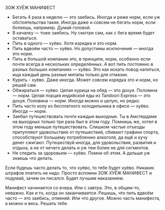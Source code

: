 ЗОЖ ХУЁЖ МАНИФЕСТ

* Бегать 4 раза в неделю — это заебись. Иногда и реже норм, если уж обстоятельства такие. Иногда даже и совсем не бегать норм, если болеешь, например. Думай головой.
* В качалку — тоже заебись. Ну смотри сам, как с бега время будет оставаться.
* Пить в одного — хуёво. Хотя изредка и это норм.
* Пить вдвоём часто — хуёво. Но допустимы исключения — иногда это норм.
* Пить в большой компании это, в принципе, норм, особенно если почти всегда в нескольких определённых. А вот пить постоянно в разных больших компаниях — хуёво. Это как искать повод напиться, ища каждый день разные митапы только для отмазки.
* Курить - хуёво. Даже иногда. Может совсем изредка это и норм, но решай сам.
* Обжираться — хуёво. Целая курица на обед — это дохуя. Половина — норм. Целая порция индийской еды из Tandoori Express  — это дохуя. Половина — норм. Иногда можно и целую, но редко.
* Пить часто колу из бесплатного холодильника в офисе — хуёво. Иногда — норм. 
* Заебал путешествовать почти каждые выходные. Ты в Амстердаме на выходных только три раза был в этом году. Помнишь же, хотел в этом году меньше путешествовать. Слишком частые отъезды притупляют удовольствие от путешествий, сбивают графики спорта, способствуют большему потреблению алкоголя, да ещё и кучу денег сжигают. Путешествуй иногда, для удовольствия, развития и отдыха, а не от нечего делать и уж тем более не для сегментов.
* Не следить за здоровьем — хуёво. Помни об этом. А дальше уж знаешь что делать.

Если будешь часто делать то, что хуёво, то тебе будет хуёво. Никаких штрафов платить не надо. Просто вспомни ЗОЖ ХУЁЖ МАНИФЕСТ и подумай, зачем он писался. Будет лучшим наказанием. 

Манифест начинается со вчера. Или с завтра. Это, в общем-то, неважно. Как и то, когда он заканчивается. Решишь, что пить вдвоём часто — это заебись, отменяй. Или что другое. Можно часть манифеста, а можно и весь. Решать тебе.

